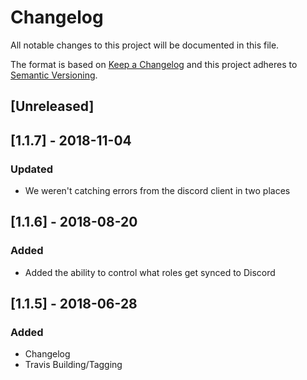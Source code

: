 # Changelog
All notable changes to this project will be documented in this file.

The format is based on [Keep a Changelog](http://keepachangelog.com/en/1.0.0/)
and this project adheres to [Semantic Versioning](http://semver.org/spec/v2.0.0.html).

## [Unreleased]

## [1.1.7] - 2018-11-04
### Updated
- We weren't catching errors from the discord client in two places

## [1.1.6] - 2018-08-20
### Added
- Added the ability to control what roles get synced to Discord

## [1.1.5] - 2018-06-28
### Added
- Changelog
- Travis Building/Tagging

